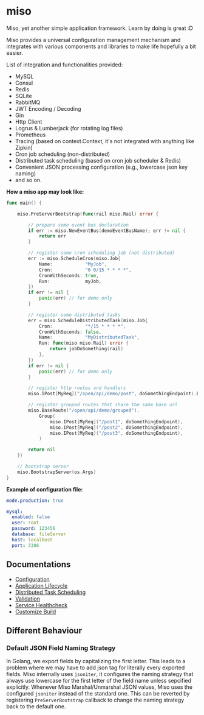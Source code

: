 # miso

Miso, yet another simple application framework. Learn by doing is great :D

Miso provides a universal configuration management mechanism and integrates with various components and libraries to make life hopefully a bit easier.

List of integration and functionalities provided:

- MySQL
- Consul
- Redis
- SQLite
- RabbitMQ
- JWT Encoding / Decoding
- Gin
- Http Client
- Logrus & Lumberjack (for rotating log files)
- Prometheus
- Tracing (based on context.Context, it's not integrated with anything like Zipkin)
- Cron job scheduling (non-distributed)
- Distributed task scheduling (based on cron job scheduler & Redis)
- Convenient JSON processing configuration (e.g., lowercase json key naming)
- and so on.

**How a miso app may look like:**

```go
func main() {

	miso.PreServerBootstrap(func(rail miso.Rail) error {

		// prepare some event bus declaration
		if err := miso.NewEventBus(demoEventBusName); err != nil {
			return err
		}

		// register some cron scheduling job (not distributed)
		err := miso.ScheduleCron(miso.Job{
			Name:            "MyJob",
			Cron:            "0 0/15 * * * *",
			CronWithSeconds: true,
			Run:             myJob,
		})
		if err != nil {
			panic(err) // for demo only
		}

		// register some distributed tasks
		err = miso.ScheduleDistributedTask(miso.Job{
			Cron:            "*/15 * * * *",
			CronWithSeconds: false,
			Name:            "MyDistributedTask",
			Run: func(miso miso.Rail) error {
				return jobDoSomething(rail)
			},
		})
		if err != nil {
			panic(err) // for demo only
		}

		// register http routes and handlers
		miso.IPost[MyReq]("/open/api/demo/post", doSomethingEndpoint).Build()

		// register grouped routes that share the same base url
		miso.BaseRoute("/open/api/demo/grouped").
			Group(
				miso.IPost[MyReq]("/post1", doSomethingEndpoint),
				miso.IPost[MyReq]("/post2", doSomethingEndpoint),
				miso.IPost[MyReq]("/post3", doSomethingEndpoint),
			)

		return nil
	})

	// bootstrap server
	miso.BootstrapServer(os.Args)
}
```

**Example of configuration file:**

```yml
mode.production: true

mysql:
  enabled: false
  user: root
  password: 123456
  database: fileServer
  host: localhost
  port: 3306
```

## Documentations

- [Configuration](./doc/config.md)
- [Application Lifecycle](./doc/lifecycle.md)
- [Distributed Task Scheduling](./doc/dtask.md)
- [Validation](./doc/validate.md)
- [Service Healthcheck](./doc/health.md)
- [Customize Build](./doc/customize_build.md)

## Different Behaviour

### Default JSON Field Naming Strategy

In Golang, we export fields by capitalizing the first letter. This leads to a problem where we may have to add json tag for literally every exported fields. Miso internally uses `jsoniter`, it configures the naming strategy
that always use lowercase for the first letter of the field name unless sepcified explicitly. Whenever Miso Marshal/Unmarshal JSON values, Miso uses the configured `jsoniter` instead of the standard one. This can be reverted by registering
`PreServerBootstrap` callback to change the naming strategy back to the default one.